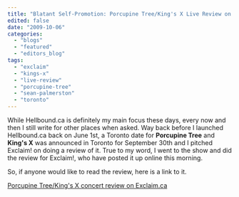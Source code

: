 ```yaml
---
title: "Blatant Self-Promotion: Porcupine Tree/King's X Live Review on Exclaim.ca"
edited: false
date: "2009-10-06"
categories:
  - "blogs"
  - "featured"
  - "editors_blog"
tags:
  - "exclaim"
  - "kings-x"
  - "live-review"
  - "porcupine-tree"
  - "sean-palmerston"
  - "toronto"
---
```


[](../2009/10/blatant-self-promotion-obituary-live-review-on-exclaim-ca/ "Permanent Link to Blatant Self-Promotion: Obituary Live Review on Exclaim.ca")While Hellbound.ca is definitely my main focus these days, every now and then I still write for other places when asked. Way back before I launched Hellbound.ca back on June 1st, a Toronto date for **Porcupine Tree** and **King's X** was announced in Toronto for September 30th and I pitched Exclaim! on doing a review of it. True to my word, I went to the show and did the review for Exclaim!, who have posted it up online this morning.

So, if anyone would like to read the review, here is a link to it.

[Porcupine Tree/King's X concert review on Exclaim.ca](http://www.exclaim.ca/musicreviews/latestsub.aspx?csid1=137&csid2=870&fid1=41649)
